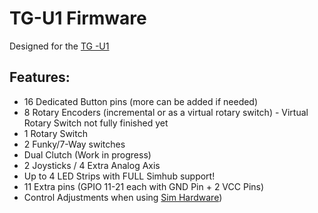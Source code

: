 # TG-U1 Firmware
Designed for the [TG -U1](https://github.com/TeagueGillard/TG-U1)

## Features:
* 16 Dedicated Button pins (more can be added if needed)
* 8 Rotary Encoders (incremental or as a virtual rotary switch) - Virtual Rotary Switch not fully finished yet
* 1 Rotary Switch
* 2 Funky/7-Way switches
* Dual Clutch (Work in progress)
* 2 Joysticks / 4 Extra Analog Axis
* Up to 4 LED Strips with FULL Simhub support!
* 11 Extra pins (GPIO 11-21 each with GND Pin + 2 VCC Pins)
* Control Adjustments when using [Sim Hardware](https://github.com/TeagueGillard/Sim-Hardware))
